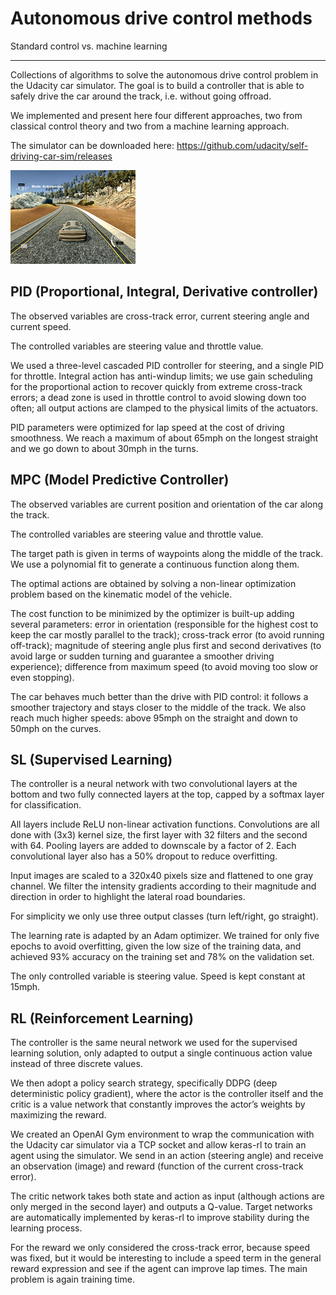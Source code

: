 # Autonomous drive control methods
Standard control vs. machine learning

---

Collections of algorithms to solve the autonomous drive control problem in the Udacity car simulator. The goal is to build a controller that is able to safely drive the car around the track, i.e. without going offroad.

We implemented and present here four different approaches, two from classical control theory and two from a machine learning approach.

The simulator can be downloaded here: https://github.com/udacity/self-driving-car-sim/releases

![](/screenshot.png)

## PID (Proportional, Integral, Derivative controller)

The observed variables are cross-track error, current steering angle and current speed.

The controlled variables are steering value and throttle value.

We used a three-level cascaded PID controller for steering, and a single PID for throttle. Integral action has anti-windup limits; we use gain scheduling for the proportional action to recover quickly from extreme cross-track errors; a dead zone is used in throttle control to avoid slowing down too often; all output actions are clamped to the physical limits of the actuators.

PID parameters were optimized for lap speed at the cost of driving smoothness. We reach a maximum of about 65mph on the longest straight and we go down to about 30mph in the turns.

## MPC (Model Predictive Controller)

The observed variables are current position and orientation of the car along the track.

The controlled variables are steering value and throttle value.

The target path is given in terms of waypoints along the middle of the track. We use a polynomial fit to generate a continuous function along them.

The optimal actions are obtained by solving a non-linear optimization problem based on the kinematic model of the vehicle.

The cost function to be minimized by the optimizer is built-up adding several parameters: error in orientation (responsible for the highest cost to keep the car mostly parallel to the track); cross-track error (to avoid running off-track); magnitude of steering angle plus first and second derivatives (to avoid large or sudden turning and guarantee a smoother driving experience); difference from maximum speed (to avoid moving too slow or even stopping).

The car behaves much better than the drive with PID control: it follows a smoother trajectory and stays closer to the middle of the track. We also reach much higher speeds: above 95mph on the straight and down to 50mph on the curves.

## SL (Supervised Learning)

The controller is a neural network with two convolutional layers at the bottom and two fully connected layers at the top, capped by a softmax layer for classification.

All layers include ReLU non-linear activation functions. Convolutions are all done with (3x3) kernel size, the first layer with 32 filters and the second with 64. Pooling layers are added to downscale by a factor of 2. Each convolutional layer also has a 50% dropout to reduce overfitting.

Input images are scaled to a 320x40 pixels size and flattened to one gray channel. We filter the intensity gradients according to their magnitude and direction in order to highlight the lateral road boundaries.

For simplicity we only use three output classes (turn left/right, go straight).

The learning rate is adapted by an Adam optimizer. We trained for only five epochs to avoid overfitting, given the low size of the training data, and achieved 93% accuracy on the training set and 78% on the validation set.

The only controlled variable is steering value. Speed is kept constant at 15mph.

## RL (Reinforcement Learning)

The controller is the same neural network we used for the supervised learning solution, only adapted to output a single continuous action value instead of three discrete values.

We then adopt a policy search strategy, specifically DDPG (deep deterministic policy gradient), where the actor is the controller itself and the critic is a value network that constantly improves the actor’s weights by maximizing the reward.

We created an OpenAI Gym environment to wrap the communication with the Udacity car simulator via a TCP socket and allow keras-rl to train an agent using the simulator. We send in an action (steering angle) and receive an observation (image) and reward (function of the current cross-track error).

The critic network takes both state and action as input (although actions are only merged in the second layer) and outputs a Q-value. Target networks are automatically implemented by keras-rl to improve stability during the learning process.

For the reward we only considered the cross-track error, because speed was fixed, but it would be interesting to include a speed term in the general reward expression and see if the agent can improve lap times. The main problem is again training time.